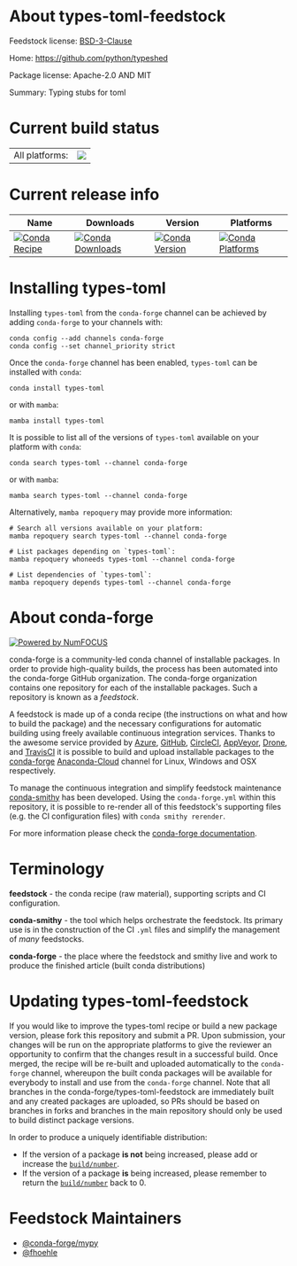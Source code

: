 About types-toml-feedstock
==========================

Feedstock license: [BSD-3-Clause](https://github.com/conda-forge/types-toml-feedstock/blob/main/LICENSE.txt)

Home: https://github.com/python/typeshed

Package license: Apache-2.0 AND MIT

Summary: Typing stubs for toml

Current build status
====================


<table><tr><td>All platforms:</td>
    <td>
      <a href="https://dev.azure.com/conda-forge/feedstock-builds/_build/latest?definitionId=13165&branchName=main">
        <img src="https://dev.azure.com/conda-forge/feedstock-builds/_apis/build/status/types-toml-feedstock?branchName=main">
      </a>
    </td>
  </tr>
</table>

Current release info
====================

| Name | Downloads | Version | Platforms |
| --- | --- | --- | --- |
| [![Conda Recipe](https://img.shields.io/badge/recipe-types--toml-green.svg)](https://anaconda.org/conda-forge/types-toml) | [![Conda Downloads](https://img.shields.io/conda/dn/conda-forge/types-toml.svg)](https://anaconda.org/conda-forge/types-toml) | [![Conda Version](https://img.shields.io/conda/vn/conda-forge/types-toml.svg)](https://anaconda.org/conda-forge/types-toml) | [![Conda Platforms](https://img.shields.io/conda/pn/conda-forge/types-toml.svg)](https://anaconda.org/conda-forge/types-toml) |

Installing types-toml
=====================

Installing `types-toml` from the `conda-forge` channel can be achieved by adding `conda-forge` to your channels with:

```
conda config --add channels conda-forge
conda config --set channel_priority strict
```

Once the `conda-forge` channel has been enabled, `types-toml` can be installed with `conda`:

```
conda install types-toml
```

or with `mamba`:

```
mamba install types-toml
```

It is possible to list all of the versions of `types-toml` available on your platform with `conda`:

```
conda search types-toml --channel conda-forge
```

or with `mamba`:

```
mamba search types-toml --channel conda-forge
```

Alternatively, `mamba repoquery` may provide more information:

```
# Search all versions available on your platform:
mamba repoquery search types-toml --channel conda-forge

# List packages depending on `types-toml`:
mamba repoquery whoneeds types-toml --channel conda-forge

# List dependencies of `types-toml`:
mamba repoquery depends types-toml --channel conda-forge
```


About conda-forge
=================

[![Powered by
NumFOCUS](https://img.shields.io/badge/powered%20by-NumFOCUS-orange.svg?style=flat&colorA=E1523D&colorB=007D8A)](https://numfocus.org)

conda-forge is a community-led conda channel of installable packages.
In order to provide high-quality builds, the process has been automated into the
conda-forge GitHub organization. The conda-forge organization contains one repository
for each of the installable packages. Such a repository is known as a *feedstock*.

A feedstock is made up of a conda recipe (the instructions on what and how to build
the package) and the necessary configurations for automatic building using freely
available continuous integration services. Thanks to the awesome service provided by
[Azure](https://azure.microsoft.com/en-us/services/devops/), [GitHub](https://github.com/),
[CircleCI](https://circleci.com/), [AppVeyor](https://www.appveyor.com/),
[Drone](https://cloud.drone.io/welcome), and [TravisCI](https://travis-ci.com/)
it is possible to build and upload installable packages to the
[conda-forge](https://anaconda.org/conda-forge) [Anaconda-Cloud](https://anaconda.org/)
channel for Linux, Windows and OSX respectively.

To manage the continuous integration and simplify feedstock maintenance
[conda-smithy](https://github.com/conda-forge/conda-smithy) has been developed.
Using the ``conda-forge.yml`` within this repository, it is possible to re-render all of
this feedstock's supporting files (e.g. the CI configuration files) with ``conda smithy rerender``.

For more information please check the [conda-forge documentation](https://conda-forge.org/docs/).

Terminology
===========

**feedstock** - the conda recipe (raw material), supporting scripts and CI configuration.

**conda-smithy** - the tool which helps orchestrate the feedstock.
                   Its primary use is in the construction of the CI ``.yml`` files
                   and simplify the management of *many* feedstocks.

**conda-forge** - the place where the feedstock and smithy live and work to
                  produce the finished article (built conda distributions)


Updating types-toml-feedstock
=============================

If you would like to improve the types-toml recipe or build a new
package version, please fork this repository and submit a PR. Upon submission,
your changes will be run on the appropriate platforms to give the reviewer an
opportunity to confirm that the changes result in a successful build. Once
merged, the recipe will be re-built and uploaded automatically to the
`conda-forge` channel, whereupon the built conda packages will be available for
everybody to install and use from the `conda-forge` channel.
Note that all branches in the conda-forge/types-toml-feedstock are
immediately built and any created packages are uploaded, so PRs should be based
on branches in forks and branches in the main repository should only be used to
build distinct package versions.

In order to produce a uniquely identifiable distribution:
 * If the version of a package **is not** being increased, please add or increase
   the [``build/number``](https://docs.conda.io/projects/conda-build/en/latest/resources/define-metadata.html#build-number-and-string).
 * If the version of a package **is** being increased, please remember to return
   the [``build/number``](https://docs.conda.io/projects/conda-build/en/latest/resources/define-metadata.html#build-number-and-string)
   back to 0.

Feedstock Maintainers
=====================

* [@conda-forge/mypy](https://github.com/conda-forge/mypy/)
* [@fhoehle](https://github.com/fhoehle/)

